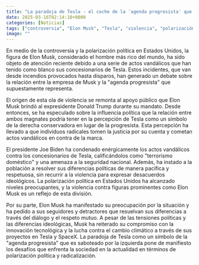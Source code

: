 ```yaml
---
title: "La paradoja de Tesla - el coche de la 'agenda progresista' que hoy sabotea la izquierda para castigar a Elon Musk"
date: 2025-03-16T02:14:10+0000
categories: [Noticias]
tags: ["controversia", "Elon Musk", "Tesla", "violencia", "polarización política", "Estados Unidos", "SEO"]
image: ""
---
```


En medio de la controversia y la polarización política en Estados Unidos, la figura de Elon Musk, considerado el hombre más rico del mundo, ha sido objeto de atención reciente debido a una serie de actos vandálicos que han tenido como blanco sus concesionarios de Tesla. Estos incidentes, que van desde incendios provocados hasta disparos, han generado un debate sobre la relación entre la empresa de Musk y la "agenda progresista" que supuestamente representa.

El origen de esta ola de violencia se remonta al apoyo público que Elon Musk brindó al expresidente Donald Trump durante su mandato. Desde entonces, se ha especulado sobre la influencia política que la relación entre ambos magnates podría tener en la percepción de Tesla como un símbolo de la derecha conservadora en lugar de la progresista. Esta percepción ha llevado a que individuos radicales tomen la justicia por su cuenta y cometan actos vandálicos en contra de la marca.

El presidente Joe Biden ha condenado enérgicamente los actos vandálicos contra los concesionarios de Tesla, calificándolos como "terrorismo doméstico" y una amenaza a la seguridad nacional. Además, ha instado a la población a resolver sus diferencias políticas de manera pacífica y respetuosa, sin recurrir a la violencia para expresar desacuerdos ideológicos. La polarización política en Estados Unidos ha alcanzado niveles preocupantes, y la violencia contra figuras prominentes como Elon Musk es un reflejo de esta división.

Por su parte, Elon Musk ha manifestado su preocupación por la situación y ha pedido a sus seguidores y detractores que resuelvan sus diferencias a través del diálogo y el respeto mutuo. A pesar de las tensiones políticas y las diferencias ideológicas, Musk ha reiterado su compromiso con la innovación tecnológica y la lucha contra el cambio climático a través de sus proyectos en Tesla y SpaceX. La paradoja de Tesla como un símbolo de la "agenda progresista" que es saboteado por la izquierda pone de manifiesto los desafíos que enfrenta la sociedad en la actualidad en términos de polarización política y radicalización.
    